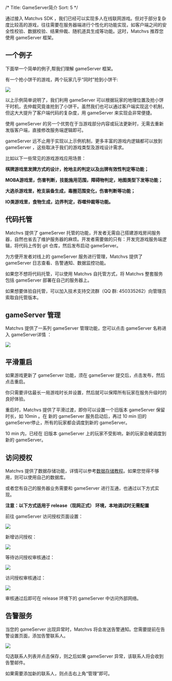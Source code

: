 /*
Title: GameServer简介
Sort: 5
*/

通过接入 Matchvs SDK ，我们已经可以实现多人在线联网游戏。但对于部分复杂度比较高的游戏，往往需要在服务器端进行个性化的功能实现，如客户端之间的安全性校验、数据校验、结果仲裁、随机道具生成等功能。这时，Matchvs 推荐您使用 gameServer 框架。

## 一个例子

下面举一个简单的例子,帮我们理解 gameServer 框架。

有一个抢小饼干的游戏，两个玩家几乎“同时”抢到小饼干:

![](http://imgs.matchvs.com/static/Doc-img/new-start/gameServerimg/gsex.png)

以上示例简单说明了，我们利用 gameServer 可以根据玩家的地理位置及抢小饼干时机，去仲裁究竟谁抢到了小饼干。虽然我们也可以通过客户端实现这个机制，但这大大提升了客户端代码的复杂度，用 gameServer 来实现会非常便捷。

使用 gameServer 的另一个优势在于当游戏部分内容或玩法更新时，无需去重新发版客户端，直接修改服务端逻辑即可。

gameServer 远不止用于实现以上示例机制，更多丰富的游戏内逻辑都可以放到 gameServer ，这些取决于我们的游戏类型及游戏设计需求。

比如以下一些常见的游戏游戏应用场景：

**棋牌游戏里发牌方式的设计，抢地主的判定以及出牌有效性判定等功能；**

**MOBA游戏里，伤害判断，技能施用范围，障碍物判定，地图类型下发等功能；**

**大逃杀游戏里，枪支装备生成，毒圈范围变化，伤害判断等功能；**

**IO类游戏里，食物生成，边界判定，吞噬仲裁等功能。**



## 代码托管

Matchvs 提供了 gameServer 托管的功能，开发者无需自己搭建游戏房间服务器，自然也省去了维护服务器的麻烦。开发者需要做的只有：开发完游戏服务端逻辑，将代码上传到 git 仓库，然后发布启动 gameServer。

为方便开发者对线上的 gameServer 服务进行管理，Matchvs 提供了 gameServer 日志查看、告警通知、数据监控功能。

如果您不想将代码托管，可以使用 Matchvs 自托管方式，将 Matchvs 整套服务包括 gameServer 部署在自己的服务器上。

如果想要体验自托管，可以加入技术支持交流群（QQ 群: 450335262）向管理员索取自托管版本。

## gameServer 管理

Matchvs 提供了一系列 gameServer 管理功能，您可以点击 gameServer 名称进入 gameServer详情 ：

![](http://imgs.matchvs.com/static/Doc-img/new-start/gameServerimg/gslist.png)

## 平滑重启

如果游戏更新了 gameServer 功能，须在 gameServer 提交后，点击发布，然后点击重启。

你只需要评估最长一局游戏时长并设置，然后就可以保障所有玩家在服务升级时的良好体验。

重启时，Matchvs 提供了平滑过渡，即你可以设置一个旧版本 gameServer 保留时长，如 10min 。在 新的 gameServer 服务启动后，再过 10 min 旧的 gameServer停止，所有的玩家都会调度到新的 gameServer。

10 min 内，已经在 旧版本 gameServer 上的玩家不受影响，新的玩家会被调度到新的 gameServer。



## 访问授权

Matchvs 提供了数据存储功能，详情可以参考[数据存储教程](https://doc.matchvs.com/APIDoc/dataStore)。如果您觉得不够用，则可以使用自己的数据库。

或者您有自己的服务器业务需要和 gameServer 进行互通，也通过以下方式实现。

**注意：以下方式适用于 release（现网正式） 环境，本地调试时无需配置**

前往 gameServer 访问授权页面设置：



![](http://imgs.matchvs.com/static/Doc-img/gamePub/GameServerImg/进入访问授权页面.png)

新增访问授权：

![](http://imgs.matchvs.com/static/Doc-img/gamePub/GameServerImg/新增访问授权.png)



等待访问授权审核通过：

![](http://imgs.matchvs.com/static/Doc-img/gamePub/GameServerImg/访问授权待审核.png)



访问授权审核通过：

![](http://imgs.matchvs.com/static/Doc-img/gamePub/GameServerImg/访问授权审核通过.png)

审核通过后即可在 release 环境下的 gameServer 中访问外部网络。

## 告警服务

当您的 gameServer 出现异常时，Matchvs 将会发送告警通知。您需要提前在告警设置页面，添加告警联系人。

![](http://imgs.matchvs.com/static/Doc-img/new-start/gameServerimg/gswarn1.png)

勾选联系人列表并点击保存，则之后如果 gameServer 异常，该联系人将会收到告警邮件。

如果需要添加新的联系人，则点击右上角“管理”即可。
